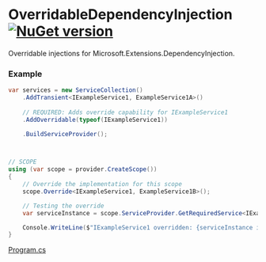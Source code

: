 # OverridableDependencyInjection [![NuGet version](https://badge.fury.io/nu/OverridableDependencyInjection.svg?7)](http://badge.fury.io/nu/OverridableDependencyInjection)
Overridable injections for Microsoft.Extensions.DependencyInjection.

### Example

```C#
var services = new ServiceCollection()
    .AddTransient<IExampleService1, ExampleService1A>()
    
    // REQUIRED: Adds override capability for IExampleService1
    .AddOverridable(typeof(IExampleService1))

    .BuildServiceProvider();



// SCOPE
using (var scope = provider.CreateScope())
{
    // Override the implementation for this scope
    scope.Override<IExampleService1, ExampleService1B>();

    // Testing the override
    var serviceInstance = scope.ServiceProvider.GetRequiredService<IExampleService1>();

    Console.WriteLine($"IExampleService1 overridden: {serviceInstance is ExampleService1B}");
}
```

[Program.cs](https://github.com/mustaddon/OverridableDependencyInjection/blob/main/ExampleApp/Program.cs)
